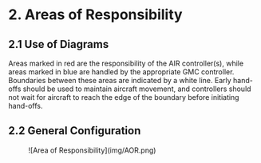 # 2. Areas of Responsibility
## 2.1 Use of Diagrams
Areas marked in red are the responsibility of the AIR controller(s), while areas marked in blue are handled by the appropriate GMC controller. Boundaries between these areas are indicated by a white line. Early hand-offs should be used to maintain aircraft movement, and controllers should not wait for aircraft to reach the edge of the boundary before initiating hand-offs.

## 2.2 General Configuration
<figure markdown>
![Area of Responsibility](img/AOR.png)
</figure>
